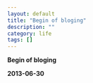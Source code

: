 ```yaml
---
layout: default
title: "Begin of bloging"
description: ""
category: life
tags: []
---
```



**Begin of bloging**

**2013-06-30**
